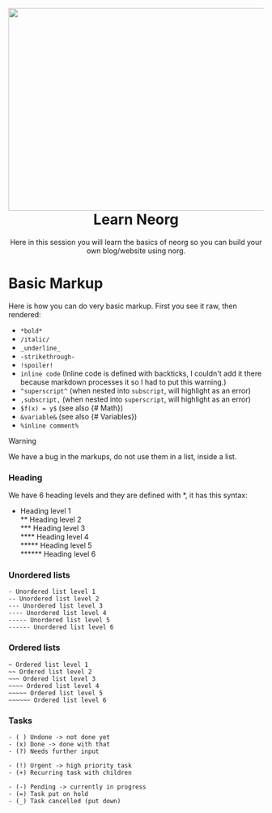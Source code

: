 <h1 align="center">
  <br>
  <a href="https://github.com/nvim-neorg/neorg">
    <img src="https://raw.githubusercontent.com/nvim-neorg/neorg/refs/heads/main/res/neorg.svg" width="600" height="400">
  </a>
  <br>
  Learn Neorg 
  <br>
</h1>

<p align="center"> 
Here in this session you will learn the basics of neorg so you can build your own blog/website using norg.
</p>

# Basic Markup

   Here is how you can do very basic markup. First you see it raw, then rendered:
   - `*bold*`
   - `/italic/`
   - `_underline_`
   - `-strikethrough-`
   - `!spoiler!`
   - `inline code` (Inline code is defined with backticks, I couldn't add it there because markdown processes it so I had to put this warning.)
   - `^superscript^`  (when nested into `subscript`, will highlight as an error)
   - `,subscript,`    (when nested into `superscript`, will highlight as an error)
   - `$f(x) = y$`     (see also {# Math})
   - `&variable&`     (see also {# Variables})
   - `%inline comment%`

  > [!WARNING]
  > We have a bug in the markups, do not use them in a list, inside a list.

### Heading

  We have 6 heading levels and they are defined with *, it has this syntax:

  * Heading level 1 <br>
  ** Heading level 2 <br>
  *** Heading level 3 <br>
  **** Heading level 4 <br>
  ***** Heading level 5 <br>
  ****** Heading level 6 <br>

### Unordered lists

    - Unordered list level 1
    -- Unordered list level 2
    --- Unordered list level 3
    ---- Unordered list level 4
    ----- Unordered list level 5
    ------ Unordered list level 6

### Ordered lists

    ~ Ordered list level 1
    ~~ Ordered list level 2
    ~~~ Ordered list level 3
    ~~~~ Ordered list level 4
    ~~~~~ Ordered list level 5
    ~~~~~~ Ordered list level 6

### Tasks

    - ( ) Undone -> not done yet
    - (x) Done -> done with that
    - (?) Needs further input

    - (!) Urgent -> high priority task
    - (+) Recurring task with children

    - (-) Pending -> currently in progress
    - (=) Task put on hold
    - (_) Task cancelled (put down)
